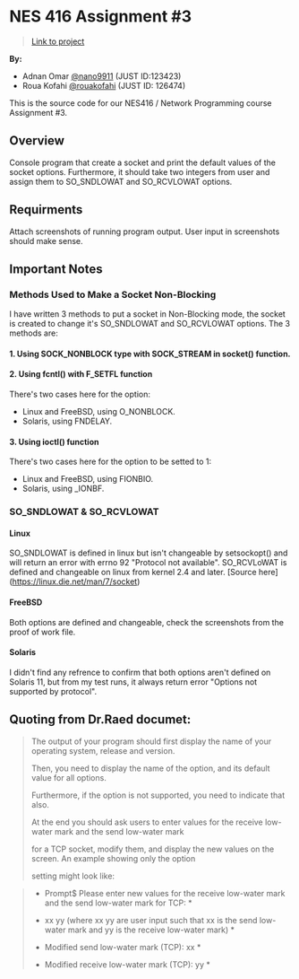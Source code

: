 # NES 416 Assignment #3
>[Link to project](https://github.com/nano9911/NES416-Assignments/tree/main/Assignment-3)

**By:**
- Adnan Omar [@nano9911](https://github.com/nano9911) (JUST ID:123423)
- Roua Kofahi [@rouakofahi](https://github.com/rouakofahi) (JUST ID: 126474)

This is the source code for our NES416 / Network Programming course Assignment #3.

## Overview
Console program that create a socket and print the default values of the socket options. Furthermore, it
should take two integers from user and assign them to SO_SNDLOWAT and SO_RCVLOWAT options.

## Requirments
Attach screenshots of running program output. User input in screenshots should make sense.

## Important Notes
### Methods Used to Make a Socket Non-Blocking
I have written 3 methods to put a socket in Non-Blocking mode, the socket is created to change it's SO_SNDLOWAT and SO_RCVLOWAT options.
The 3 methods are:
#### 1. Using SOCK_NONBLOCK type with SOCK_STREAM in socket() function.
#### 2. Using fcntl() with F_SETFL function
There's two cases here for the option:
- Linux and FreeBSD, using O_NONBLOCK.
- Solaris, using FNDELAY.
#### 3. Using ioctl() function
There's two cases here for the option to be setted to 1:
- Linux and FreeBSD, using FIONBIO.
- Solaris, using \_IONBF.

### SO_SNDLOWAT & SO_RCVLOWAT
#### Linux
SO_SNDLOWAT is defined in linux but isn't changeable by setsockopt() and will return an error with errno 92 "Protocol not available".
SO_RCVLoWAT is defined and changeable on linux from kernel 2.4 and later. [Source here] (https://linux.die.net/man/7/socket)
#### FreeBSD
Both options are defined and changeable, check the screenshots from the proof of work file.
#### Solaris
I didn't find any refrence to confirm that both options aren't defined on Solaris 11, but from my test runs, it always return error "Options not supported by protocol".

## Quoting from Dr.Raed documet:
> The output of your program should first display the name of your operating system, release and version.
> 
> Then, you need to display the name of the option, and its default value for all options.
> 
> Furthermore, if the option is not supported, you need to indicate that also.
> 
> At the end you should ask users to enter values for the receive low-water mark and the send low-water mark
> 
> for a TCP socket, modify them, and display the new values on the screen. An example showing only the option
> 
> setting might look like:

> * Prompt$ Please enter new values for the receive low-water mark and the send low-water mark for TCP: *
>
> * xx yy (where xx yy are user input such that xx is the send low-water mark and yy is the receive low-water mark) *
>
> * Modified send low-water mark (TCP): xx *
>
> * Modified receive low-water mark (TCP): yy *
